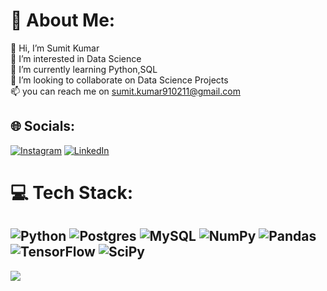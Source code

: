 # :dizzy: About Me:
:wave: Hi, I’m Sumit Kumar<br>:eyes: I’m interested in Data Science<br>:seedling: I’m currently learning Python,SQL<br>:revolving_hearts:️ I’m looking to collaborate on Data Science Projects<br>:mailbox: you can reach me on sumit.kumar910211@gmail.com
## :globe_with_meridians: Socials:
[![Instagram](https://img.shields.io/badge/Instagram-%23E4405F.svg?logo=Instagram&logoColor=white)](https://instagram.com/) [![LinkedIn](https://img.shields.io/badge/LinkedIn-%230077B5.svg?logo=linkedin&logoColor=white)](https://www.linkedin.com/in/sumit-kumar-09670ab8/)
# :computer: Tech Stack:
![Python](https://img.shields.io/badge/python-3670A0?style=for-the-badge&logo=python&logoColor=ffdd54) ![Postgres](https://img.shields.io/badge/postgres-%23316192.svg?style=for-the-badge&logo=postgresql&logoColor=white) ![MySQL](https://img.shields.io/badge/mysql-%2300f.svg?style=for-the-badge&logo=mysql&logoColor=white) ![NumPy](https://img.shields.io/badge/numpy-%23013243.svg?style=for-the-badge&logo=numpy&logoColor=white) ![Pandas](https://img.shields.io/badge/pandas-%23150458.svg?style=for-the-badge&logo=pandas&logoColor=white) ![TensorFlow](https://img.shields.io/badge/TensorFlow-%23FF6F00.svg?style=for-the-badge&logo=TensorFlow&logoColor=white) ![SciPy](https://img.shields.io/badge/SciPy-%230C55A5.svg?style=for-the-badge&logo=scipy&logoColor=%white)
---
[![](https://visitcount.itsvg.in/api?id=smtkmr&icon=0&color=0)](https://visitcount.itsvg.in)
